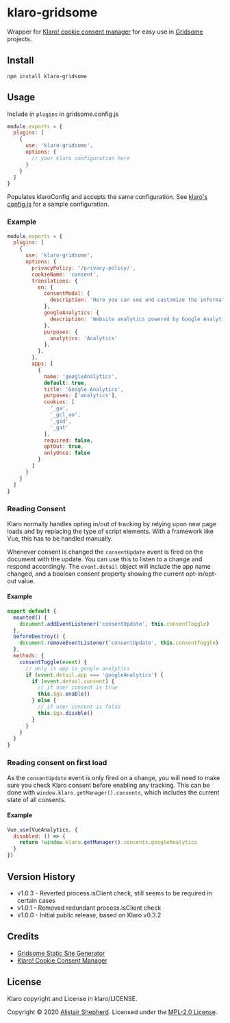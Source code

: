 # klaro-gridsome

Wrapper for [Klaro! cookie consent manager](https://github.com/KIProtect/klaro) for easy use in [Gridsome](https://github.com/gridsome/gridsome) projects.

## Install

```npm install klaro-gridsome```

## Usage

Include in `plugins` in gridsome.config.js

```js
module.exports = {
  plugins: [
    {
      use: 'klaro-gridsome',
      options: {
        // your klaro configuration here
      }
    }
  ]
}
```

Populates klaroConfig and accepts the same configuration. See [klaro's config.js](https://github.com/KIProtect/klaro/blob/master/dist/config.js) for a sample configuration.

### Example

```js
module.exports = {
  plugins: [
    {
      use: 'klaro-gridsome',
      options: {
        privacyPolicy: '/privacy-policy/',
        cookieName: 'consent',
        translations: {
          en: {
            consentModal: {
              description: 'Here you can see and customize the information that we collect about you.',
            },
            googleAnalytics: {
              description: 'Website analytics powered by Google Analytics, allowing us to see how visitors use our website.'
            },
            purposes: {
              analytics: 'Analytics'
            },
          },
        },
        apps: [
          {
            name: 'googleAnalytics',
            default: true,
            title: 'Google Analytics',
            purposes: ['analytics'],
            cookies: [
              '_ga',
              '_gcl_au',
              '_gid',
              '_gat'
            ],
            required: false,
            optOut: true,
            onlyOnce: false
          }
        ]
      }
    }
  ]
}
```

### Reading Consent

Klaro normally handles opting in/out of tracking by relying upon new page loads and by replacing the type of script elements. With a framework like Vue, this has to be handled manually.

Whenever consent is changed the `consentUpdate` event is fired on the document with the update. You can use this to listen to a change and respond accordingly. The `event.detail` object will include the app name changed, and a boolean consent property showing the current opt-in/opt-out value.

#### Example

```js
export default {
  mounted() {
    document.addEventListener('consentUpdate', this.consentToggle)
  },
  beforeDestroy() {
    document.removeEventListener('consentUpdate', this.consentToggle)
  },
  methods: {
    consentToggle(event) {
      // only is app is google analytics
      if (event.detail.app === 'googleAnalytics') {
        if (event.detail.consent) {
          // if user consent is true
          this.$ga.enable()
        } else {
          // if user consent is false
          this.$ga.disable()
        }
      }
    }
  }
}
```

### Reading consent on first load

As the `consentUpdate` event is only fired on a change, you will need to make sure you check Klaro consent before enabling any tracking. This can be done with `window.klaro.getManager().consents`, which includes the current state of all consents.

#### Example

```js
Vue.use(VueAnalytics, {
  disabled: () => {
    return !window.klaro.getManager().consents.googleAnalytics
  }
})
```

## Version History

- v1.0.3  - Reverted process.isClient check, still seems to be required in certain cases
- v1.0.1  - Removed redundant process.isClient check
- v1.0.0  - Initial public release, based on Klaro v0.3.2

## Credits

- [Gridsome Static Site Generator](https://github.com/gridsome/gridsome)
- [Klaro! Cookie Consent Manager](https://github.com/KIProtect/klaro)

## License

Klaro copyright and License in klaro/LICENSE.

Copyright &copy; 2020 [Alistair Shepherd](https://alistairshepherd.uk). Licensed under the [MPL-2.0 License](https://www.mozilla.org/en-US/MPL/2.0/).
